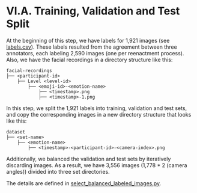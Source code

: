# VI.A. Training, Validation and Test Split

At the beginning of this step, we have labels for 1,921 images (see [labels.csv](label.csv)).
These labels resulted from the agreement between three annotators,
each labeling 2,590 images (one per reenactment process).
Also, we have the facial recordings in a directory structure like this:

```
facial-recordings
├── <participant-id>
    ├── Level <level-id>
        ├── <emoji-id>-<emotion-name>
            ├── <timestamp>.png
            ├── <timestamp>-1.png
```

In this step, we split the 1,921 labels into training, validation and test sets,
and copy the corresponding images in a new directory structure that looks like this:

```
dataset
├── <set-name>
    ├── <emotion-name>
        ├── <timestamp>-<participant-id>-<camera-index>.png
```
Additionally, we balanced the validation and test sets by iteratively discarding images.
As a result, we have 3,556 images (1,778 * 2 (camera angles)) divided into three set directories.

The details are defined in [select_balanced_labeled_images.py](select_balanced_labeled_images.py).
